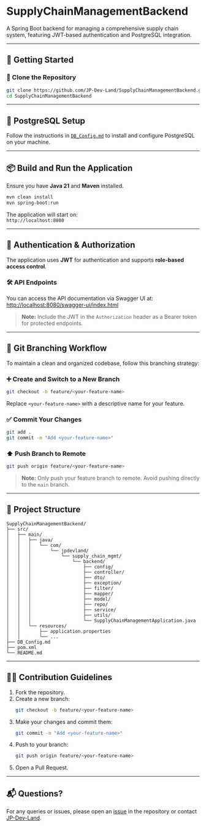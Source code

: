 # SupplyChainManagementBackend

A Spring Boot backend for managing a comprehensive supply chain system, featuring JWT-based authentication and PostgreSQL integration.

---

## 🚀 Getting Started

### 🔧 Clone the Repository

```bash
git clone https://github.com/JP-Dev-Land/SupplyChainManagementBackend.git
cd SupplyChainManagementBackend
```

---

## 🐘 PostgreSQL Setup

Follow the instructions in [`DB_Config.md`](./backend/DB_Config.md) to install and configure PostgreSQL on your machine.

---

## 📦 Build and Run the Application

Ensure you have **Java 21** and **Maven** installed.

```bash
mvn clean install
mvn spring-boot:run
```

The application will start on:  
`http://localhost:8080`

---

## 🔐 Authentication & Authorization

The application uses **JWT** for authentication and supports **role-based access control**.

### 🛠️ API Endpoints

You can access the API documentation via Swagger UI at:  
[http://localhost:8080/swagger-ui/index.html](http://localhost:8080/swagger-ui/index.html)

> **Note:** Include the JWT in the `Authorization` header as a Bearer token for protected endpoints.

---

## 🌿 Git Branching Workflow

To maintain a clean and organized codebase, follow this branching strategy:

### ➕ Create and Switch to a New Branch

```bash
git checkout -b feature/<your-feature-name>
```

Replace `<your-feature-name>` with a descriptive name for your feature.

### ✅ Commit Your Changes

```bash
git add .
git commit -m "Add <your-feature-name>"
```

### ⬆️ Push Branch to Remote

```bash
git push origin feature/<your-feature-name>
```

> **Note:** Only push your feature branch to remote. Avoid pushing directly to the `main` branch.

---

## 📂 Project Structure

```
SupplyChainManagementBackend/
├── src/
│   ├── main/
│   │   ├── java/
│   │   │   └── com/
│   │   │       └── jpdevland/
│   │   │           └── supply_chain_mgmt/
│   │   │               └── backend/
│   │   │                   ├── config/
│   │   │                   ├── controller/
│   │   │                   ├── dto/
│   │   │                   ├── exception/
│   │   │                   ├── filter/
│   │   │                   ├── mapper/
│   │   │                   ├── model/
│   │   │                   ├── repo/
│   │   │                   ├── service/
│   │   │                   ├── utils/
│   │   │                   └── SupplyChainManagementApplication.java
│   │   └── resources/
│   │       ├── application.properties
│   │       └── ...
├── DB_Config.md
├── pom.xml
└── README.md
```

---

## 👨‍💻 Contribution Guidelines

1. Fork the repository.
2. Create a new branch:  
   ```bash
   git checkout -b feature/<your-feature-name>
   ```
3. Make your changes and commit them:  
   ```bash
   git commit -m "Add <your-feature-name>"
   ```
4. Push to your branch:  
   ```bash
   git push origin feature/<your-feature-name>
   ```
5. Open a Pull Request.

---

## 📬 Questions?

For any queries or issues, please open an [issue](https://github.com/JP-Dev-Land/SupplyChainManagementBackend/issues) in the repository or contact [JP-Dev-Land](https://github.com/JP-Dev-Land).
